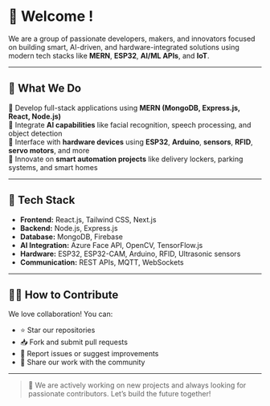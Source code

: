 # 👋 Welcome !

We are a group of passionate developers, makers, and innovators focused on building smart, AI-driven, and hardware-integrated solutions using modern tech stacks like **MERN**, **ESP32**, **AI/ML APIs**, and **IoT**.

---

## 🚀 What We Do

🔹 Develop full-stack applications using **MERN (MongoDB, Express.js, React, Node.js)**  
🔹 Integrate **AI capabilities** like facial recognition, speech processing, and object detection  
🔹 Interface with **hardware devices** using **ESP32**, **Arduino**, **sensors**, **RFID**, **servo motors**, and more  
🔹 Innovate on **smart automation projects** like delivery lockers, parking systems, and smart homes  

---

## 🔧 Tech Stack

- **Frontend:** React.js, Tailwind CSS, Next.js  
- **Backend:** Node.js, Express.js  
- **Database:** MongoDB, Firebase  
- **AI Integration:** Azure Face API, OpenCV, TensorFlow.js  
- **Hardware:** ESP32, ESP32-CAM, Arduino, RFID, Ultrasonic sensors  
- **Communication:** REST APIs, MQTT, WebSockets  

---


## 👨‍💻 How to Contribute

We love collaboration! You can:

- ⭐ Star our repositories
- 📥 Fork and submit pull requests
- 🐞 Report issues or suggest improvements
- 📢 Share our work with the community

---


> 🚧 We are actively working on new projects and always looking for passionate contributors. Let’s build the future together!

